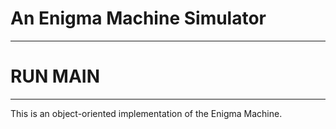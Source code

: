 # An Enigma Machine Simulator

----

# RUN MAIN

----

This is an object-oriented implementation of the Enigma Machine. 




